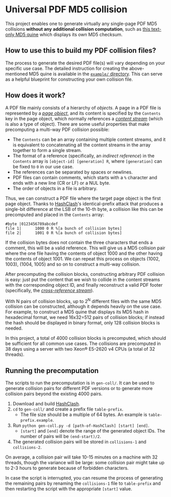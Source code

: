 # Universal PDF MD5 collision

This project enables one to generate virtually any single-page PDF MD5 collisions **without any additional collision computation**, such as [this text-only MD5 quine](/example/MD5_Quine.pdf) which displays its own MD5 checksum.

## How to use this to build my PDF collision files?

The process to generate the desired PDF file(s) will vary depending on your specific use case. The detailed instruction for creating the above-mentioned MD5 quine is available in the [`example/` directory](/example). This can serve as a helpful blueprint for constructing your own collision file.

## How does it work?

A PDF file mainly consists of a hierarchy of *objects*. A page in a PDF file is represented by a [*page object*](https://opensource.adobe.com/dc-acrobat-sdk-docs/pdfstandards/PDF32000_2008.pdf#G6.1956489), and its content is specified by the `Contents` key in the page object, which normally references a [*content stream*](https://opensource.adobe.com/dc-acrobat-sdk-docs/pdfstandards/PDF32000_2008.pdf#G6.1913072) (which is also a type of object). There are some useful properties that make precomputing a multi-way PDF collision possible:

- The `Contents` can be an array containing multiple content streams, and it is equivalent to concatenating all the content streams in the array together to form a single stream.
- The format of a reference (specifically, an *indirect reference*) in the `Contents` array is `[object-id] [generation] R`, where `[generation]` can be fixed to `0` in our use case.
- The references can be separated by spaces or newlines.
- PDF files can contain comments, which starts with a `%` character and ends with a new line (CR or LF) or a NUL byte.
- The order of objects in a file is arbitrary.

Thus, we can construct a PDF file where the target page object is the first page object. Thanks to [HashClash](https://github.com/cr-marcstevens/hashclash)'s identical-prefix attack that produces a single-bit difference at the LSB of the 10-th byte, a collision like this can be precomputed and placed in the `Contents` array:

```
#byte |0123456789abcdef
file 1|      1000 0 R %[a bunch of collision bytes]
file 2|      1001 0 R %[a bunch of collision bytes]
```

If the collision bytes does not contain the three characters that ends a comment, this will be a valid reference. This will give us a MD5 collision pair where the one file having the contents of object 1000 and the other having the contents of object 1001. We can repeat this process on objects (1002, 1003), (1004, 1005) and so on to construct a multi-way collision.

After precomputing the collision blocks, constructing arbitrary PDF collision is easy: just put the content that we wish to collide in the content streams with the corresponding object ID, and finally reconstruct a valid PDF footer (specifically, the [*cross-reference stream*](https://opensource.adobe.com/dc-acrobat-sdk-docs/pdfstandards/PDF32000_2008.pdf#G6.2355789)).

With N pairs of collision blocks, up to 2<sup>N</sup> different files with the same MD5 collision can be constructed, although it depends heavily on the use case. For example, to construct a MD5 quine that displays its MD5 hash in hexadecimal format, we need 16x32=512 pairs of collision blocks; if instead the hash should be displayed in binary format, only 128 collision blocks is needed.

In this project, a total of 4000 collision blocks is precomputed, which should be sufficient for all common use cases. The collisions are precomputed in 38 days using a server with two Xeon® E5-2620 v4 CPUs (a total of 32 threads).

## Running the precomputation

The scripts to run the precomputation is in `gen-coll/`. It can be used to generate collision pairs for different PDF versions or to generate more collision pairs beyond the existing 4000 pairs.

1. Download and build [HashClash](https://github.com/cr-marcstevens/hashclash).
2. `cd` to `gen-coll/` and create a prefix file `table-prefix`.
    - The file size should be a multiple of 64 bytes. An example is `table-prefix.example`.
3. Run `python gen-coll.py -d [path-of-HashClash] [start] [end]`.
    - `[start]` and `[end]` denote the range of the generated object IDs. The number of pairs will be `(end-start)/2`.
4. The generated collision pairs will be stored in `collisions-1` and `collisions-2`.

On average, a collision pair will take 10-15 minutes on a machine with 32 threads, though the variance will be large: some collision pair might take up to 2-3 hours to generate because of forbidden characters.

In case the script is interrupted, you can resume the process of generating the remaining pairs by renaming the `collisions-1` file to `table-prefix` and then restarting the script with the appropriate `[start]` value.

